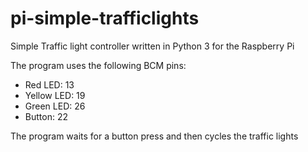 # pi-simple-trafficlights
Simple Traffic light controller written in Python 3 for the Raspberry Pi

The program uses the following BCM pins:

- Red LED: 13
- Yellow LED: 19
- Green LED: 26
- Button: 22

The program waits for a button press and then cycles the traffic lights
